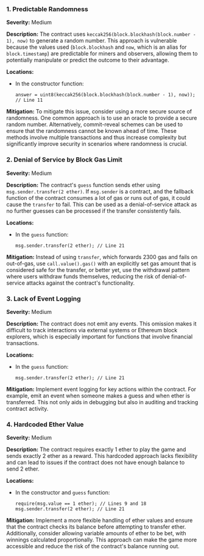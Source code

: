 ### 1. **Predictable Randomness**

**Severity:**
Medium

**Description:**
The contract uses `keccak256(block.blockhash(block.number - 1), now)` to generate a random number. This approach is vulnerable because the values used (`block.blockhash` and `now`, which is an alias for `block.timestamp`) are predictable for miners and observers, allowing them to potentially manipulate or predict the outcome to their advantage.

**Locations:**

- In the constructor function:
  ```solidity
  answer = uint8(keccak256(block.blockhash(block.number - 1), now)); // Line 11
  ```

**Mitigation:**
To mitigate this issue, consider using a more secure source of randomness. One common approach is to use an oracle to provide a secure random number. Alternatively, commit-reveal schemes can be used to ensure that the randomness cannot be known ahead of time. These methods involve multiple transactions and thus increase complexity but significantly improve security in scenarios where randomness is crucial.

### 2. **Denial of Service by Block Gas Limit**

**Severity:**
Medium

**Description:**
The contract's `guess` function sends ether using `msg.sender.transfer(2 ether)`. If `msg.sender` is a contract, and the fallback function of the contract consumes a lot of gas or runs out of gas, it could cause the `transfer` to fail. This can be used as a denial-of-service attack as no further guesses can be processed if the transfer consistently fails.

**Locations:**

- In the `guess` function:
  ```solidity
  msg.sender.transfer(2 ether); // Line 21
  ```

**Mitigation:**
Instead of using `transfer`, which forwards 2300 gas and fails on out-of-gas, use `call.value().gas()` with an explicitly set gas amount that is considered safe for the transfer, or better yet, use the withdrawal pattern where users withdraw funds themselves, reducing the risk of denial-of-service attacks against the contract's functionality.

### 3. **Lack of Event Logging**

**Severity:**
Medium

**Description:**
The contract does not emit any events. This omission makes it difficult to track interactions via external systems or Ethereum block explorers, which is especially important for functions that involve financial transactions.

**Locations:**

- In the `guess` function:
  ```solidity
  msg.sender.transfer(2 ether); // Line 21
  ```

**Mitigation:**
Implement event logging for key actions within the contract. For example, emit an event when someone makes a guess and when ether is transferred. This not only aids in debugging but also in auditing and tracking contract activity.

### 4. **Hardcoded Ether Value**

**Severity:**
Medium

**Description:**
The contract requires exactly 1 ether to play the game and sends exactly 2 ether as a reward. This hardcoded approach lacks flexibility and can lead to issues if the contract does not have enough balance to send 2 ether.

**Locations:**

- In the constructor and `guess` function:
  ```solidity
  require(msg.value == 1 ether); // Lines 9 and 18
  msg.sender.transfer(2 ether); // Line 21
  ```

**Mitigation:**
Implement a more flexible handling of ether values and ensure that the contract checks its balance before attempting to transfer ether. Additionally, consider allowing variable amounts of ether to be bet, with winnings calculated proportionally. This approach can make the game more accessible and reduce the risk of the contract's balance running out.